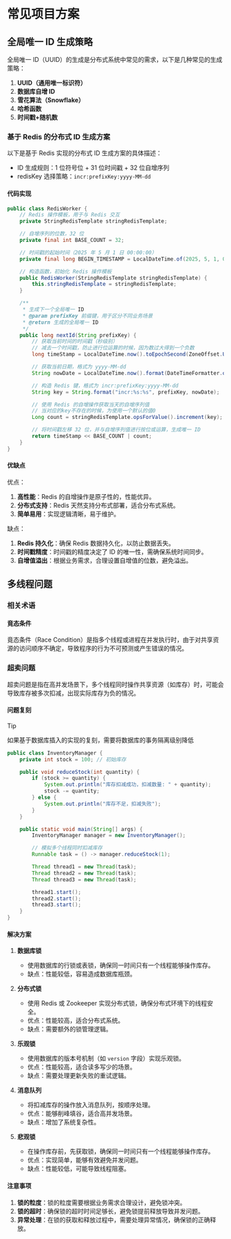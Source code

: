 # 常见项目方案

## 全局唯一 ID 生成策略

全局唯一 ID（UUID）的生成是分布式系统中常见的需求，以下是几种常见的生成策略：

1. **UUID（通用唯一标识符）**
2. **数据库自增 ID**
3. **雪花算法（Snowflake）**
4. **哈希函数**
5. **时间戳+随机数**

### 基于 Redis 的分布式 ID 生成方案

以下是基于 Redis 实现的分布式 ID 生成方案的具体描述：

-   ID 生成规则：1 位符号位 + 31 位时间戳 + 32 位自增序列
-   redisKey 选择策略：`incr:prefixKey:yyyy-MM-dd`

#### 代码实现

```java
public class RedisWorker {
    // Redis 操作模板，用于与 Redis 交互
    private StringRedisTemplate stringRedisTemplate;

    // 自增序列的位数，32 位
    private final int BASE_COUNT = 32;

    // 时间戳的起始时间（2025 年 5 月 1 日 00:00:00）
    private final long BEGIN_TIMESTAMP = LocalDateTime.of(2025, 5, 1, 0, 0).toEpochSecond(ZoneOffset.UTC);

    // 构造函数，初始化 Redis 操作模板
    public RedisWorker(StringRedisTemplate stringRedisTemplate) {
        this.stringRedisTemplate = stringRedisTemplate;
    }

    /**
     * 生成下一个全局唯一 ID
     * @param prefixKey 前缀键，用于区分不同业务场景
     * @return 生成的全局唯一 ID
     */
    public long nextId(String prefixKey) {
        // 获取当前时间的时间戳（秒级别）
        // 减去一个时间戳，防止进行位运算的时候，因为数过大得到一个负数
        long timeStamp = LocalDateTime.now().toEpochSecond(ZoneOffset.UTC) - BEGIN_TIMESTAMP;

        // 获取当前日期，格式为 yyyy-MM-dd
        String nowDate = LocalDateTime.now().format(DateTimeFormatter.ofPattern("yyyy-MM-dd"));

        // 构造 Redis 键，格式为 incr:prefixKey:yyyy-MM-dd
        String key = String.format("incr:%s:%s", prefixKey, nowDate);

        // 使用 Redis 的自增操作获取当天的自增序列值
        // 当对应的key不存在的时候，为使用一个默认的值0
        Long count = stringRedisTemplate.opsForValue().increment(key);

        // 将时间戳左移 32 位，并与自增序列值进行按位或运算，生成唯一 ID
        return timeStamp << BASE_COUNT | count;
    }
}
```

#### 优缺点

优点：

1. **高性能**：Redis 的自增操作是原子性的，性能优异。
2. **分布式支持**：Redis 天然支持分布式部署，适合分布式系统。
3. **简单易用**：实现逻辑清晰，易于维护。

缺点：

1. **Redis 持久化**：确保 Redis 数据持久化，以防止数据丢失。
2. **时间戳精度**：时间戳的精度决定了 ID 的唯一性，需确保系统时间同步。
3. **自增值溢出**：根据业务需求，合理设置自增值的位数，避免溢出。

## 多线程问题

### 相关术语

#### 竟态条件

竟态条件（Race Condition）是指多个线程或进程在并发执行时，由于对共享资源的访问顺序不确定，导致程序的行为不可预测或产生错误的情况。

### 超卖问题

超卖问题是指在高并发场景下，多个线程同时操作共享资源（如库存）时，可能会导致库存被多次扣减，出现实际库存为负的情况。

#### 问题复刻

> [!TIP]
> 如果基于数据库插入的实现的复刻，需要将数据库的事务隔离级别降低

```java
public class InventoryManager {
    private int stock = 100; // 初始库存

    public void reduceStock(int quantity) {
        if (stock >= quantity) {
            System.out.println("库存扣减成功，扣减数量: " + quantity);
            stock -= quantity;
        } else {
            System.out.println("库存不足，扣减失败");
        }
    }

    public static void main(String[] args) {
        InventoryManager manager = new InventoryManager();

        // 模拟多个线程同时扣减库存
        Runnable task = () -> manager.reduceStock(1);

        Thread thread1 = new Thread(task);
        Thread thread2 = new Thread(task);
        Thread thread3 = new Thread(task);

        thread1.start();
        thread2.start();
        thread3.start();
    }
}
```

#### 解决方案

1. **数据库锁**

    - 使用数据库的行锁或表锁，确保同一时间只有一个线程能够操作库存。
    - 缺点：性能较低，容易造成数据库瓶颈。

2. **分布式锁**

    - 使用 Redis 或 Zookeeper 实现分布式锁，确保分布式环境下的线程安全。
    - 优点：性能较高，适合分布式系统。
    - 缺点：需要额外的锁管理逻辑。

3. **乐观锁**

    - 使用数据库的版本号机制（如 `version` 字段）实现乐观锁。
    - 优点：性能较高，适合读多写少的场景。
    - 缺点：需要处理更新失败的重试逻辑。

4. **消息队列**

    - 将扣减库存的操作放入消息队列，按顺序处理。
    - 优点：能够削峰填谷，适合高并发场景。
    - 缺点：增加了系统复杂性。

5. **悲观锁**

    - 在操作库存前，先获取锁，确保同一时间只有一个线程能够操作库存。
    - 优点：实现简单，能够有效避免并发问题。
    - 缺点：性能较低，可能导致线程阻塞。

#### 注意事项

1. **锁的粒度**：锁的粒度需要根据业务需求合理设计，避免锁冲突。
2. **锁的超时**：确保锁的超时时间足够长，避免锁提前释放导致并发问题。
3. **异常处理**：在锁的获取和释放过程中，需要处理异常情况，确保锁的正确释放。
